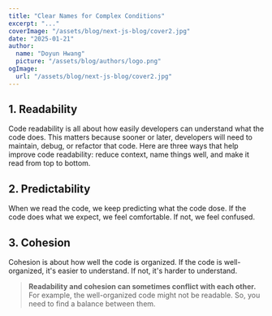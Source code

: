 ```yaml
---
title: "Clear Names for Complex Conditions"
excerpt: "..."
coverImage: "/assets/blog/next-js-blog/cover2.jpg"
date: "2025-01-21"
author:
  name: "Doyun Hwang"
  picture: "/assets/blog/authors/logo.png"
ogImage:
  url: "/assets/blog/next-js-blog/cover2.jpg"
---
```


## 1. Readability
Code readability is all about how easily developers can understand what the code does. This matters because sooner or later, developers will need to maintain, debug, or refactor that code. Here are three ways that help improve code readability: reduce context, name things well, and make it read from top to bottom.

## 2. Predictability
When we read the code, we keep predicting what the code dose. If the code does what we expect, we feel comfortable. If not, we feel confused. 

## 3. Cohesion
Cohesion is about how well the code is organized. If the code is well-organized, it's easier to understand. If not, it's harder to understand.
> **Readability and cohesion can sometimes conflict with each other.** For example, the well-organized code might not be readable. So, you need to find a balance between them.

##
